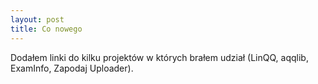 ```yaml
---
layout: post
title: Co nowego
---
```


Dodałem linki do kilku projektów w których brałem udział (LinQQ, aqqlib, ExamInfo, Zapodaj Uploader).
